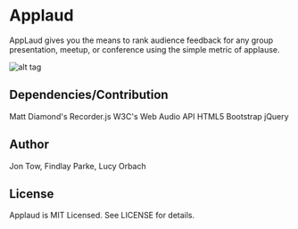 # Applaud

AppLaud gives you the means to rank audience feedback for any group presentation, meetup, or conference using the simple metric of applause.

![alt tag](https://raw.github.com/finvansant/AppLaud_app/master/public/applaud_logo.png)


## Dependencies/Contribution

Matt Diamond's Recorder.js
W3C's Web Audio API
HTML5
Bootstrap
jQuery


## Author

Jon Tow, Findlay Parke, Lucy Orbach

## License

Applaud is MIT Licensed. See LICENSE for details.
